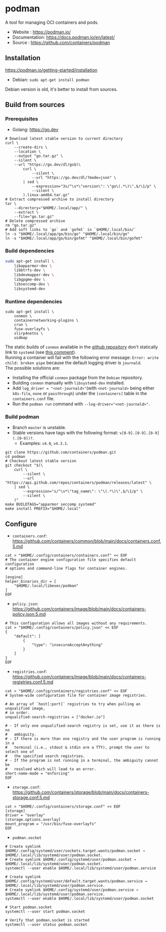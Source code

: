 # podman

A tool for managing OCI containers and pods.

- Website      : <https://podman.io/>
- Documentation: <https://docs.podman.io/en/latest/>
- Source       : <https://github.com/containers/podman>

## Installation

<https://podman.io/getting-started/installation>

- Debian: `sudo apt-get install podman`

Debian version is old, it's better to install from sources.

## Build from sources

### Prerequisites

- Golang: <https://go.dev>

```text
# Download latest stable version to current directory
curl \
    --create-dirs \
    --location \
    --output "go.tar.gz" \
    --silent \
    --url "https://go.dev/dl/go$(\
        curl \
            --silent \
            --url "https://go.dev/dl/?mode=json" \
        | sed \
            --expression="3s/^\s*\"version\": \"go\(.*\)\",$/\1/p" \
            --silent \
        ).linux-amd64.tar.gz"
# Extract compressed archive to install directory
tar \
    --directory="$HOME/.local/app/" \
    --extract \
    --file="go.tar.gz"
# Delete compressed archive
rm "go.tar.gz"
# Add soft links to `go` and `gofmt` in `$HOME/.local/bin/`
ln -s "$HOME/.local/app/go/bin/go" "$HOME/.local/bin/go"
ln -s "$HOME/.local/app/go/bin/gofmt" "$HOME/.local/bin/gofmt"
```

### Build dependencies

```sh
sudo apt-get install \
    libapparmor-dev \
    libbtrfs-dev \
    libdevmapper-dev \
    libgpgme-dev \
    libseccomp-dev \
    libsystemd-dev
```

### Runtime dependencies

```text
sudo apt-get install \
    conmon \
    containernetworking-plugins \
    crun \
    fuse-overlayfs \
    slirp4netns \
    uidmap
```

The static builds of `conmon` available in the [github
repository](https://github.com/containers/conmon/releases) don't statically link
to `systemd` (see [this
comment](https://github.com/containers/conmon/issues/348#issuecomment-1222081803)).\
Running a container will fail with the following error message: `Error: write
child: broken pipe` because the default logging driver is `journald`.\
The possible solutions are:

- Installing the official `conmon` package from the `Debian` repository.
- Building `conmon` manually with `libsystemd-dev` installed.
- Add `log_driver = "<not-journald>"`(with `<not-journald>` being either
  `k8s-file`, `none` or `passthrough`) under the `[containers]` table in the
  `containers.conf` file.
- Run the `podman run` command with
  `--log-driver="<not-journald>"`.

### Build podman

- Branch `master` is unstable.
- Stable versions have tags with the following format: `v[0-9].[0-9].[0-9](.[0-9])?`.
  - Examples: `v4.0`, `v4.3.1`.

```text
git clone https://github.com/containers/podman.git
cd podman
# Checkout latest stable version
git checkout "$(\
    curl \
        --silent \
        --url "https://api.github.com/repos/containers/podman/releases/latest" \
    | sed \
        --expression="s/^\s*\"tag_name\": \"\(.*\)\",$/\1/p" \
        --silent \
    )"
make BUILDTAGS="apparmor seccomp systemd"
make install PREFIX="$HOME/.local"
```

## Configure

- `containers.conf`: <https://github.com/containers/common/blob/main/docs/containers.conf.5.md>

```text
cat > "$HOME/.config/containers/containers.conf" << EOF
# The container engine configuration file specifies default configuration
# options and command-line flags for container engines.

[engine]
helper_binaries_dir = [
    "$HOME/.local/libexec/podman"
]
EOF
```

- `policy.json`: <https://github.com/containers/image/blob/main/docs/containers-policy.json.5.md>

```text
# This configuration allows all images without any requirements.
cat > "$HOME/.config/containers/policy.json" << EOF
{
    "default": [
        {
            "type": "insecureAcceptAnything"
        }
    ]
}
EOF
```

- `registries.conf`: <https://github.com/containers/image/blob/main/docs/containers-registries.conf.5.md>

```text
cat > "$HOME/.config/containers/registries.conf" << EOF
# System-wide configuration file for container image registries.

# An array of `host[:port]` registries to try when pulling an unqualified image,
# in order.
unqualified-search-registries = ["docker.io"]

# - If only one unqualified-search registry is set, use it as there is no
#   ambiguity.
# - If there is more than one registry and the user program is running in a
#   terminal (i.e., stdout & stdin are a TTY), prompt the user to select one of
#   the specified search registries.
# - If the program is not running in a terminal, the ambiguity cannot be
#   resolved which will lead to an error.
short-name-mode = "enforcing"
EOF
```

- `storage.conf`: <https://github.com/containers/storage/blob/main/docs/containers-storage.conf.5.md>

```text
cat > "$HOME/.config/containers/storage.conf" << EOF
[storage]
driver = "overlay"
[storage.options.overlay]
mount_program = "/usr/bin/fuse-overlayfs"
EOF
```

- `podman.socket`

```text
# Create symlink $HOME/.config/systemd/user/sockets.target.wants/podman.socket → $HOME/.local/lib/systemd/user/podman.socket.
# Create symlink $HOME/.config/systemd/user/podman.socket → $HOME/.local/lib/systemd/user/podman.socket.
systemctl --user enable $HOME/.local/lib/systemd/user/podman.service

# Create symlink $HOME/.config/systemd/user/default.target.wants/podman.service → $HOME/.local/lib/systemd/user/podman.service.
# Create symlink $HOME/.config/systemd/user/podman.service → $HOME/.local/lib/systemd/user/podman.service.
systemctl --user enable $HOME/.local/lib/systemd/user/podman.socket

# Start podman.socket
systemctl --user start podman.socket

# Verify that podman.socket is started
systemctl --user status podman.socket
```
